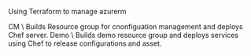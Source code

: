 Using Terraform to manage azurerm

CM \ Builds Resource group for cnonfiguation management and deploys Chef server.
Demo \ Builds demo resource group and deploys services using Chef to release configurations and asset.
